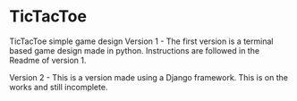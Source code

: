 # TicTacToe
TicTacToe simple game design 
Version 1 - 
The first version is a terminal based game design made in python. Instructions are followed in the Readme of version 1.

Version 2 -
This is a version made using a Django framework. This is on the works and still incomplete.
